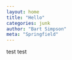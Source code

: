 ```yaml
---
layout: home
title: "Hello"
categories: junk
author: "Bart Simpson"
meta: "Springfield"
---
```


test test

